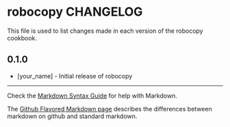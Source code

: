 # robocopy CHANGELOG

This file is used to list changes made in each version of the robocopy cookbook.

## 0.1.0
- [your_name] - Initial release of robocopy

- - -
Check the [Markdown Syntax Guide](http://daringfireball.net/projects/markdown/syntax) for help with Markdown.

The [Github Flavored Markdown page](http://github.github.com/github-flavored-markdown/) describes the differences between markdown on github and standard markdown.
